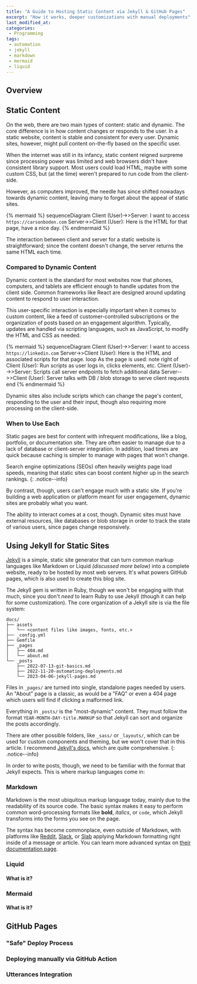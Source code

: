 ```yaml
---
title: "A Guide to Hosting Static Content via Jekyll & GitHub Pages"
excerpt: "How it works, deeper customizations with manual deployments"
last_modified_at:
categories:
 - Programming
tags:
 - automation
 - jekyll
 - markdown
 - mermaid
 - liquid
---
```


## Overview


## Static Content
On the web, there are two main types of content: static and dynamic. The core
difference is in how content changes or responds to the user. In a static
website, content is stable and consistent for every user. Dynamic sites,
however, might pull content on-the-fly based on the specific user.

When the internet was still in its infancy, static content reigned surpreme
since processing power was limited and web browsers didn't have consistent
library support. Most users could load HTML, maybe with some custom CSS, but
(at the time) weren't prepared to run code from the client-side.

However, as computers improved, the needle has since shifted nowadays towards
dynamic content, leaving many to forget about the appeal of static sites.

{% mermaid %}
sequenceDiagram
    Client (User)->>Server: I want to access `https://carsonboden.com`
    Server->>Client (User): Here is the HTML for that page, have a nice day.
{% endmermaid %}
<figcaption>
  The interaction between client and server for a static website is
  straightforward; since the content doesn't change, the server returns the same
  HTML each time.
</figcaption>

### Compared to Dynamic Content
Dynamic content is the standard for most websites now that phones, computers,
and tablets are efficient enough to handle updates from the client side. Common
frameworks like React are designed around updating content to respond to user
interaction.

This user-specific interaction is especially important when it comes to custom
content, like a feed of customer-controlled subscriptions or the organization of
posts based on an engagement algorithm. Typically, updates are handled via
scripting languages, such as JavaScript, to modify the HTML and CSS as needed.

{% mermaid %}
sequenceDiagram
    Client (User)->>Server: I want to access `https://linkedin.com`
    Server->>Client (User): Here is the HTML and associated scripts for that page.
    loop As the page is used:
        note right of Client (User): Run scripts as user logs in, clicks elements, etc.
        Client (User)-->>Server: Scripts call server endpoints to fetch additional data
        Server-->>Client (User): Server talks with DB / blob storage to serve client requests
    end
{% endmermaid %}
<figcaption>
  Dynamic sites also include scripts which can change the page's content,
  responding to the user and their input, though also requiring more processing
  on the client-side.
</figcaption>

### When to Use Each
Static pages are best for content with infrequent modifications, like a blog,
portfolio, or documentation site. They are often easier to manage due to a lack
of database or client-server integration. In addition, load times are quick
because caching is simpler to manage with pages that won't change.

Search engine optimizations (SEOs) often heavily weights page load speeds,
meaning that static sites can boost content higher up in the search rankings.
{: .notice--info}

By contrast, though, users can't engage much with a static site. If you're
building a web application or platform meant for user engagement, dynamic sites
are probably what you want.

The ability to interact comes at a cost, though. Dynamic sites must have
external resources, like databases or blob storage in order to track the state
of various users, since pages change responsively.

## Using Jekyll for Static Sites
[Jekyll](https://jekyllrb.com/) is a simple, static site generator that can turn
common markup languages like Markdown or Liquid _(discussed more below)_ into a
complete website, ready to be hosted by most web servers. It's what powers
GitHub pages, which is also used to create this blog site.

The Jekyll gem is written in Ruby, though we won't be engaging with that much,
since you don't _need_ to learn Ruby to use Jekyll (though it can help for some
customization). The core organization of a Jekyll site is via the file system:

```
docs/
├── assets
│   └── <content files like images, fonts, etc.>
├── _config.yml
├── Gemfile
├── _pages
│   ├── 404.md
│   └── about.md
└── _posts
    ├── 2022-07-13-git-basics.md
    ├── 2022-11-20-automating-deployments.md
    └── 2023-04-06-jekyll-pages.md
```

Files in `_pages/` are turned into single, standalone pages needed by users. An
"About" page is a classic, as would be a "FAQ" or even a 404 page which users
will find if clicking a malformed link.

Everything in `_posts/` is the "most-dynamic" content. They must follow the
format `YEAR-MONTH-DAY-title.MARKUP` so that Jekyll can sort and organize the
posts accordingly.

There are other possible folders, like `_sass/` or `_layouts/`, which can be
used for custom components and theming, but we won't cover that in this article.
I recommend [Jekyll's docs](https://jekyllrb.com/docs/structure/), which are
quite comprehensive.
{: .notice--info}

In order to write posts, though, we need to be familiar with the format that
Jekyll expects. This is where markup languages come in:

### Markdown
Markdown is the most ubiquitous markup language today, mainly due to the
readability of its source code. The basic syntax makes it easy to perform common
word-processing formats like **bold**, _italics_, or `code`, which Jekyll
transforms into the forms you see on the page.

The syntax has become commonplace, even outside of Markdown, with platforms like
[Reddit](https://www.markdownguide.org/tools/reddit/),
[Slack](https://slack.com/), or [Slab](https://slab.com/) applying Markdown
formatting right inside of a message or article. You can learn more advanced
syntax on [their documentation
page](https://www.markdownguide.org/cheat-sheet/).

### Liquid
#### What is it?

### Mermaid
#### What is it?

## GitHub Pages
### "Safe" Deploy Process
### Deploying manually via GitHub Action
### Utterances Integration
